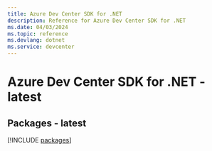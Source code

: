```yaml
---
title: Azure Dev Center SDK for .NET
description: Reference for Azure Dev Center SDK for .NET
ms.date: 04/03/2024
ms.topic: reference
ms.devlang: dotnet
ms.service: devcenter
---
```

# Azure Dev Center SDK for .NET - latest
## Packages - latest
[!INCLUDE [packages](dev-center-index.md)]